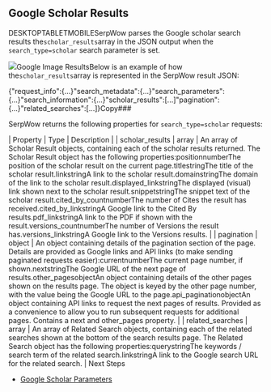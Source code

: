 Google Scholar Results
----------------------

DESKTOPTABLETMOBILESerpWow parses the Google scholar search results the`scholar_results`array in the JSON output when the `search_type=scholar` search parameter is set.

![](https://apiimages.imgix.net/serpwow/images/png/docs/google_scholar.png?auto=format&ixlib=react-9.5.1-beta.1&w=600)Google Image ResultsBelow is an example of how the`scholar_results`array is represented in the SerpWow result JSON:

{"request\_info":{...}"search\_metadata":{...}"search\_parameters":{...}"search\_information":{...}"scholar\_results":[...]"pagination":{...}"related\_searches":[...]}Copy### 

SerpWow returns the following properties for `search_type=scholar` requests:

| Property | Type | Description |
| scholar\_results | array | An array of Scholar Result objects, containing each of the scholar results returned. The Scholar Result object has the following properties:positionnumberThe position of the scholar result on the current page.titlestringThe title of the scholar result.linkstringA link to the scholar result.domainstringThe domain of the link to the scholar result.displayed\_linkstringThe displayed (visual) link shown next to the scholar result.snippetstringThe snippet text of the scholar result.cited\_by\_countnumberThe number of Cites the result has received.cited\_by\_linkstringA Google link to the Cited By results.pdf\_linkstringA link to the PDF if shown with the result.versions\_countnumberThe number of Versions the result has.versions\_linkstringA Google link to the Versions results. |
| pagination | object | An object containing details of the pagination section of the page. Details are provided as Google links and API links (to make sending paginated requests easier):currentnumberThe current page number, if shown.nextstringThe Google URL of the next page of results.other\_pagesobjectAn object containing details of the other pages shown on the results page. The object is keyed by the other page number, with the value being the Google URL to the page.api\_paginationobjectAn object containing API links to request the next pages of results. Provided as a convenience to allow you to run subsequent requests for additional pages. Contains a next and other\_pages property. |
| related\_searches | array | An array of Related Search objects, containing each of the related searches shown at the bottom of the search results page. The Related Search object has the following properties:querystringThe keywords / search term of the related search.linkstringA link to the Google search URL for the related search. |
Next Steps

* [Google Scholar Parameters](/docs/search-api/searches/google/scholar)
